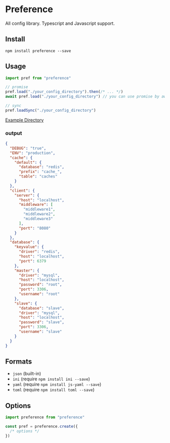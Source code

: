 # Preference

All config library. Typescript and Javascript support.

## Install

```
npm install preference --save
```

## Usage

```js
import pref from "preference"

// promise
pref.load("./your_config_directory").then(/* ... */)
await pref.load("./your_config_directory") // you can use promise by await

// sync
pref.loadSync("./your_config_directory")
```

[Example Directory](https://github.com/corgidisco/preference/tree/master/test/stubs/service)

### output

```json
{
  "DEBUG": "true",
  "ENV": "production",
  "cache": {
    "default": {
      "database": "redis",
      "prefix": "cache_",
      "table": "caches"
    }
  },
  "client": {
    "server": {
      "host": "localhost",
      "middleware": [
        "middleware1",
        "middleware2",
        "middleware3"
      ],
      "port": "8080"
    }
  },
  "database": {
    "keyvalue": {
      "driver": "redis",
      "host": "localhost",
      "port": 6379
    },
    "master": {
      "driver": "mysql",
      "host": "localhost",
      "password": "root",
      "port": 3306,
      "username": "root"
    },
    "slave": {
      "database": "slave",
      "driver": "mysql",
      "host": "localhost",
      "password": "slave",
      "port": 3306,
      "username": "slave"
    }
  }
}
```

## Formats

- `json` (built-in)
- `ini` (require `npm install ini --save`)
- `yaml` (require `npm install js-yaml --save`)
- `toml` (require `npm install toml --save`)

## Options

```js
import preference from "preference"

const pref = preference.create({
  /* options */
})
```
